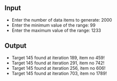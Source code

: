 ## Input
- Enter the number of data items to generate: 2000
- Enter the minimum value of the range: 99
- Enter the maximum value of the range: 1233

## Output
- Target 145 found at iteration 189, item no 459!
- Target 145 found at iteration 291, item no 742!
- Target 145 found at iteration 256, item no 606!
- Target 145 found at iteration 703, item no 1789!